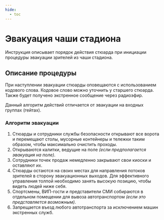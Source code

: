 ```yaml
---
hide:
  - toc
---
```


# Эвакуация чаши стадиона

Инструкция описывает порядок действия стюарда при инициации процедуры эвакуации зрителей из чаши стадиона.

## Описание процедуры

При наступлении эвакуации стюарды оповещаются с использованием кодового слова. Кодовое слово можно уточнить у старшего стюарда. Также будет получено экстренное сообщение через радиоэфир.

Данный алгоритм действий отличается от эвакуации на входных группах (гейтах).

### Алгоритм эвакуации

1. Стюарды и сотрудники службы безопасности открывают все ворота и перемещают столы, мусорные контейнеры и тележки таким образом, чтобы максимально очистить проходы.
2. Открываются калитки, ведущие на поле *(если предполагается эвакуация на поле)*.
3. Сотрудники точек продаж немедленно закрывают свои киоски и оставляют их.
4. Стюарды остаются на своих местах для направления потоков зрителей в сторону эвакуационных выходов. Для эффективного управления толпой необходимо занять высокую позицию, чтобы видеть людей ниже себя.
5. Спортсмены, ВИП-гости и представители СМИ собираются в отдельном помещении для вывоза автотранспортом *(если это представляется возможным)*.
6. Запрещается въезд любого автотранспорта за исключением машин экстренных служб.
